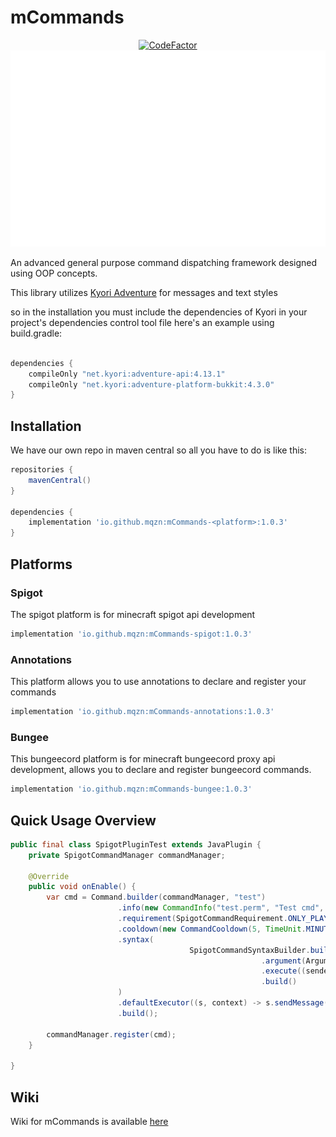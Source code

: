 # mCommands

<div align="center">
  <a href="https://www.codefactor.io/repository/github/mqzn/mcommands"><img src="https://www.codefactor.io/repository/github/mqzn/mcommands/badge" alt="CodeFactor" /></a> 
  <img src="https://github.com/Mqzn/mCommands/blob/master/img.png" alt="mCommands logo">
</div>


An advanced general purpose command dispatching framework
designed using OOP concepts.

This library utilizes [Kyori Adventure](https://github.com/KyoriPowered/adventure) for
messages and text styles

so in the installation you must include the dependencies of Kyori in your project's dependencies control tool file
here's an example using build.gradle:

```gradle

dependencies {
    compileOnly "net.kyori:adventure-api:4.13.1"
    compileOnly "net.kyori:adventure-platform-bukkit:4.3.0"
}

```

## Installation

We have our own repo in maven central
so all you have to do is like this:

```gradle 
repositories {
    mavenCentral()
}

dependencies {
    implementation 'io.github.mqzn:mCommands-<platform>:1.0.3'
}
```

## Platforms

### Spigot

The spigot platform is for minecraft spigot api development

```gradle
implementation 'io.github.mqzn:mCommands-spigot:1.0.3'
```

### Annotations

This platform allows you to use annotations to declare and register your commands

```gradle
implementation 'io.github.mqzn:mCommands-annotations:1.0.3'
```

### Bungee

This bungeecord platform is for minecraft bungeecord proxy api development, allows you
to declare and register bungeecord commands.

```gradle
implementation 'io.github.mqzn:mCommands-bungee:1.0.3'
```

## Quick Usage Overview

```java
public final class SpigotPluginTest extends JavaPlugin {
	private SpigotCommandManager commandManager;

	@Override
	public void onEnable() {
		var cmd = Command.builder(commandManager, "test")
						.info(new CommandInfo("test.perm", "Test cmd", "testis"))
						.requirement(SpigotCommandRequirement.ONLY_PLAYER_EXECUTABLE)
						.cooldown(new CommandCooldown(5, TimeUnit.MINUTES))
						.syntax(
										SpigotCommandSyntaxBuilder.builder("test")
														.argument(Argument.literal("testsub"))
														.execute((sender, context) -> sender.sendMessage("Test sub works !"))
														.build()
						)
						.defaultExecutor((s, context) -> s.sendMessage("OMG NO ARGS !"))
						.build();

		commandManager.register(cmd);
	}

}


```

## Wiki

Wiki for mCommands is available [here](https://github.com/Mqzn/mCommands/wiki)

